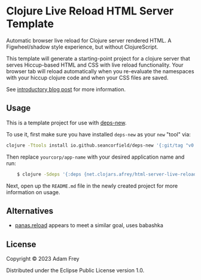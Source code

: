 # Clojure Live Reload HTML Server Template

Automatic browser live reload for Clojure server rendered HTML. A
Figwheel/shadow style experience, but without ClojureScript.

This template will generate a starting-point project for a clojure server that
serves Hiccup-based HTML and CSS with live reload functionality. Your browser
tab will reload automatically when you re-evaluate the namespaces with your
hiccup clojure code and when your CSS files are saved.

See [introductory blog post](https://adamfrey.me/blog/post/clj-live-reload-template-release) for more information.

## Usage

This is a template project for use with [deps-new](https://github.com/seancorfield/deps-new).

To use it, first make sure you have installed `deps-new` as your `new` "tool" via:

```bash
clojure -Ttools install io.github.seancorfield/deps-new '{:git/tag "v0.4.13"}' :as new
```

Then replace `yourcorp/app-name` with your desired application name and run:

``` bash
    $ clojure -Sdeps '{:deps {net.clojars.afrey/html-server-live-reload-template {:mv/version "6.bec52da"}}}' -Tnew create :template afrey/html_server_live_reload_template :name yourcorp/app-name
```

Next, open up the `README.md` file in the newly created project for more information on usage.

## Alternatives

- [panas.reload](https://github.com/keychera/panas.reload) appears to meet a similar goal, uses babashka

## License

Copyright © 2023 Adam Frey

Distributed under the Eclipse Public License version 1.0.
